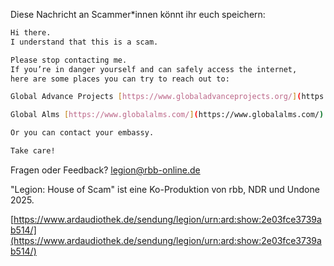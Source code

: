 Diese Nachricht an Scammer*innen könnt ihr euch speichern:

```bash
Hi there.
I understand that this is a scam.

Please stop contacting me.
If you’re in danger yourself and can safely access the internet,
here are some places you can try to reach out to:

Global Advance Projects [https://www.globaladvanceprojects.org/](https://www.globaladvanceprojects.org/)

Global Alms [https://www.globalalms.com/](https://www.globalalms.com/)

Or you can contact your embassy.

Take care!
```
  
Fragen oder Feedback? [legion@rbb-online.de](mailto:legion@rbb-online.de)

"Legion: House of Scam" ist eine Ko-Produktion von rbb, NDR und Undone 2025.

[https://www.ardaudiothek.de/sendung/legion/urn:ard:show:2e03fce3739ab514/](https://www.ardaudiothek.de/sendung/legion/urn:ard:show:2e03fce3739ab514/)